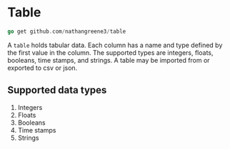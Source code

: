 # Table

```go
go get github.com/nathangreene3/table
```

A `table` holds tabular data.  Each column has a name and type defined by the first value in the column.  The supported types are integers, floats, booleans, time stamps, and strings. A table may be imported from or exported to csv or json.

## Supported data types

1. Integers
2. Floats
3. Booleans
4. Time stamps
5. Strings
